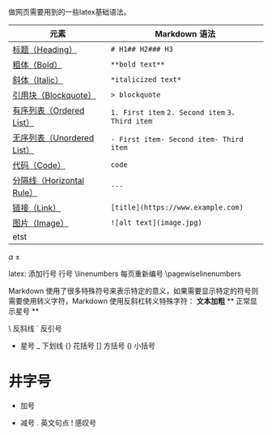 做网页需要用到的一些latex基础语法。

| 元素 |Markdown 语法|
|---|---|
| [标题（Heading）](https://markdown.com.cn/basic-syntax/headings.html) | `# H1## H2### H3`                                |
| [粗体（Bold）](https://markdown.com.cn/basic-syntax/bold.html) | `**bold text**`                                  |
| [斜体（Italic）](https://markdown.com.cn/basic-syntax/italic.html) | `*italicized text*`                              |
| [引用块（Blockquote）](https://markdown.com.cn/basic-syntax/blockquotes.html) | `> blockquote`                                   |
| [有序列表（Ordered List）](https://markdown.com.cn/basic-syntax/ordered-lists.html) | `1. First item` `2. Second item` `3. Third item` |
| [无序列表（Unordered List）](https://markdown.com.cn/basic-syntax/unordered-lists.html) | `- First item- Second item- Third item`          |
| [代码（Code）](https://markdown.com.cn/basic-syntax/code.html) | ``code``                                         |
| [分隔线（Horizontal Rule）](https://markdown.com.cn/basic-syntax/horizontal-rules.html) | `---`                                            |
| [链接（Link）](https://markdown.com.cn/basic-syntax/links.html) | `[title](https://www.example.com)`               |
| [图片（Image）](https://markdown.com.cn/basic-syntax/images.html) | `![alt text](image.jpg)` |
| etst | |

 






$\alpha$
$\pm$

latex: 添加行号
行号
\linenumbers
每页重新编号
\pagewiselinenumbers


Markdown 使用了很多特殊符号来表示特定的意义，如果需要显示特定的符号则需要使用转义字符，Markdown 使用反斜杠转义特殊字符：
**文本加粗** 
\*\* 正常显示星号 \*\*

\   反斜线
`   反引号
*   星号
_   下划线
{}  花括号
[]  方括号
()  小括号
#   井字号
+   加号
-   减号
.   英文句点
!   感叹号